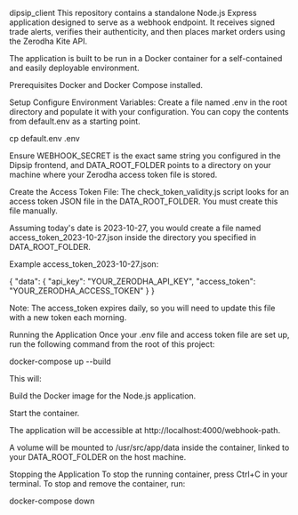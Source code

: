 dipsip_client
This repository contains a standalone Node.js Express application designed to serve as a webhook endpoint. It receives signed trade alerts, verifies their authenticity, and then places market orders using the Zerodha Kite API.

The application is built to be run in a Docker container for a self-contained and easily deployable environment.

Prerequisites
Docker and Docker Compose installed.

Setup
Configure Environment Variables:
Create a file named .env in the root directory and populate it with your configuration. You can copy the contents from default.env as a starting point.

cp default.env .env

Ensure WEBHOOK_SECRET is the exact same string you configured in the Dipsip frontend, and DATA_ROOT_FOLDER points to a directory on your machine where your Zerodha access token file is stored.

Create the Access Token File:
The check_token_validity.js script looks for an access token JSON file in the DATA_ROOT_FOLDER. You must create this file manually.

Assuming today's date is 2023-10-27, you would create a file named access_token_2023-10-27.json inside the directory you specified in DATA_ROOT_FOLDER.

Example access_token_2023-10-27.json:

{
  "data": {
    "api_key": "YOUR_ZERODHA_API_KEY",
    "access_token": "YOUR_ZERODHA_ACCESS_TOKEN"
  }
}

Note: The access_token expires daily, so you will need to update this file with a new token each morning.

Running the Application
Once your .env file and access token file are set up, run the following command from the root of this project:

docker-compose up --build

This will:

Build the Docker image for the Node.js application.

Start the container.

The application will be accessible at http://localhost:4000/webhook-path.

A volume will be mounted to /usr/src/app/data inside the container, linked to your DATA_ROOT_FOLDER on the host machine.

Stopping the Application
To stop the running container, press Ctrl+C in your terminal. To stop and remove the container, run:

docker-compose down
